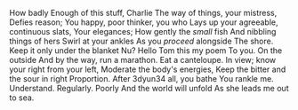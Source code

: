 ﻿How badly
Enough of this stuff, Charlie
The way of things, your mistress,
Defies reason;
You happy, poor thinker, you who
Lays up your agreeable, continuous slats,
Your elegances;
How gently the *small* fish
And nibbling things of hers
Swirl at your ankles
As you *proceed* alongside
The shore. Keep it only under the blanket
Nu?
Hello Tom this my poem
To you.
On the outside
And by the way, run a marathon.
Eat a canteloupe.
In view; know your right from your left,
Moderate the body's energies,
Keep the bitter and the sour in right
Proportion. After 
3dyun34
all, you bathe
You rankle me.
Understand.
Regularly. Poorly And the world will unfold
As she leads me out to sea.